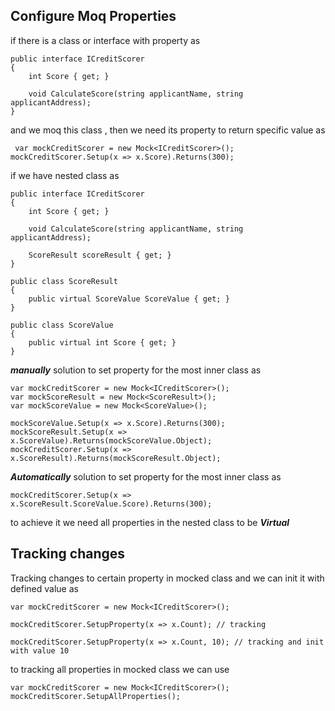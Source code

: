 Configure Moq Properties
------------------------
if there is a class or interface with property as 

    public interface ICreditScorer
    {
        int Score { get; }

        void CalculateScore(string applicantName, string applicantAddress);
    }


and we moq this class , then we need its property to return specific value as 

     var mockCreditScorer = new Mock<ICreditScorer>();
    mockCreditScorer.Setup(x => x.Score).Returns(300);

if we have nested class as 

    public interface ICreditScorer
    {
        int Score { get; }

        void CalculateScore(string applicantName, string applicantAddress);
		
		ScoreResult scoreResult { get; }
    }

    public class ScoreResult
    {
        public virtual ScoreValue ScoreValue { get; }
    }

    public class ScoreValue
    {
        public virtual int Score { get; }
    }

***manually*** solution to set property for the most inner class as

    var mockCreditScorer = new Mock<ICreditScorer>();
    var mockScoreResult = new Mock<ScoreResult>();
    var mockScoreValue = new Mock<ScoreValue>();
    
    mockScoreValue.Setup(x => x.Score).Returns(300);
    mockScoreResult.Setup(x => x.ScoreValue).Returns(mockScoreValue.Object);
    mockCreditScorer.Setup(x => x.ScoreResult).Returns(mockScoreResult.Object);

***Automatically*** solution to set property for the most inner class as

    mockCreditScorer.Setup(x => x.ScoreResult.ScoreValue.Score).Returns(300);

to achieve it we need all properties in the nested class to be ***Virtual***

Tracking changes
---------------- 
Tracking changes to certain property in mocked class and we can init it with defined value as

    var mockCreditScorer = new Mock<ICreditScorer>();
    
    mockCreditScorer.SetupProperty(x => x.Count); // tracking 
    
    mockCreditScorer.SetupProperty(x => x.Count, 10); // tracking and init with value 10

to tracking all properties in mocked class we can use

    var mockCreditScorer = new Mock<ICreditScorer>();
    mockCreditScorer.SetupAllProperties();